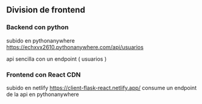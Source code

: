 ## Division de frontend 
### Backend con python
subido en pythonanywhere
https://echxvx2610.pythonanywhere.com/api/usuarios

api sencilla con un endpoint ( usuarios )

### Frontend con React CDN
subido en netlify
https://client-flask-react.netlify.app/
consume un endpoint de la api en pythonanywhere
